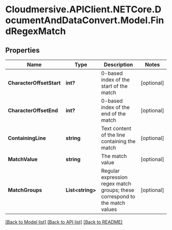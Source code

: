 # Cloudmersive.APIClient.NETCore.DocumentAndDataConvert.Model.FindRegexMatch
## Properties

Name | Type | Description | Notes
------------ | ------------- | ------------- | -------------
**CharacterOffsetStart** | **int?** | 0-based index of the start of the match | [optional] 
**CharacterOffsetEnd** | **int?** | 0-based index of the end of the match | [optional] 
**ContainingLine** | **string** | Text content of the line containing the match | [optional] 
**MatchValue** | **string** | The match value | [optional] 
**MatchGroups** | **List&lt;string&gt;** | Regular expression regex match groups; these correspond to the match values | [optional] 

[[Back to Model list]](../README.md#documentation-for-models) [[Back to API list]](../README.md#documentation-for-api-endpoints) [[Back to README]](../README.md)


